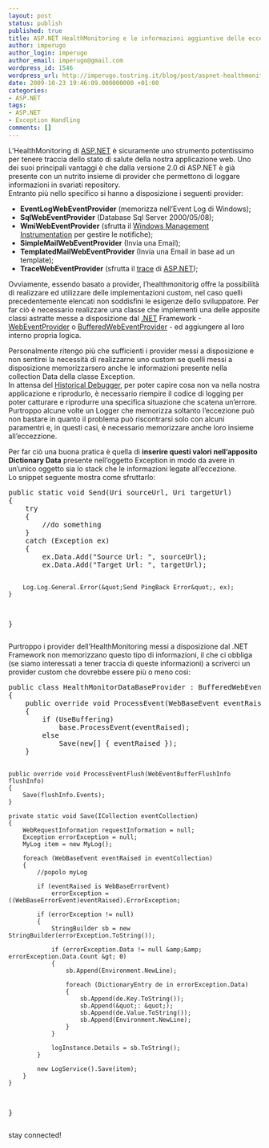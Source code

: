 ```yaml
---
layout: post
status: publish
published: true
title: ASP.NET HealthMonitoring e le informazioni aggiuntive delle eccezioni
author: imperugo
author_login: imperugo
author_email: imperugo@gmail.com
wordpress_id: 1546
wordpress_url: http://imperugo.tostring.it/blog/post/aspnet-healthmonitoring-e-le-informazioni-aggiuntive-delle-eccezioni/
date: 2009-10-23 19:46:09.000000000 +01:00
categories:
- ASP.NET
tags:
- ASP.NET
- Exception Handling
comments: []
---
```

<p>
	L&rsquo;HealthMonitoring di <a href="http://www.asp.net" rel="nofollow" target="_blank">ASP.NET</a> &egrave; sicuramente uno strumento potentissimo per tenere traccia dello stato di salute della nostra applicazione web. Uno dei suoi principali vantaggi &egrave; che dalla versione 2.0 di ASP.NET &egrave; gi&agrave; presente con un nutrito insieme di provider che permettono di loggare informazioni in svariati repository. <br />
	Entranto pi&ugrave; nello specifico si hanno a disposizione i seguenti provider:</p>
<ul>
	<li>
		<strong>EventLogWebEventProvider</strong> (memorizza nell&rsquo;Event Log di Windows);</li>
	<li>
		<strong>SqlWebEventProvider</strong> (Database Sql Server 2000/05/08);</li>
	<li>
		<strong>WmiWebEventProvider</strong> (sfrutta il <a href="http://en.wikipedia.org/wiki/Windows_Management_Instrumentation" rel="nofollow" target="_blank" title="Windows Management Instrumentation">Windows Management Instrumentation</a> per gestire le notifiche);</li>
	<li>
		<strong>SimpleMailWebEventProvider</strong> (Invia una Email);</li>
	<li>
		<strong>TemplatedMailWebEventProvider </strong>(Invia una Email in base ad un template);</li>
	<li>
		<strong>TraceWebEventProvider</strong> (sfrutta il <a href="http://msdn.microsoft.com/en-us/library/y13fw6we(VS.71).aspx" rel="nofollow" target="_blank" title="ASP.NET Trace">trace</a> di <a href="http://imperugo.tostring.it/categories/archive/ASP.NET" target="_blank" title="ASP.NET">ASP.NET</a>);</li>
</ul>
<p>
	Ovviamente, essendo basato a provider, l&rsquo;healthmonitorig offre la possibilit&agrave; di realizzare ed utilizzare delle implementazioni custom, nel caso quelli precedentemente elencati non soddisfini le esigenze dello sviluppatore. Per far ci&ograve; &egrave; necessario realizzare una classe che implementi una delle apposite classi astratte messe a disposizione dal <a href="http://imperugo.tostring.it/categories/archive/.NET" target="_blank" title=".NET Framework">.NET</a> Framework -<a href="http://msdn.microsoft.com/en-us/library/system.web.management.webeventprovider.aspx" rel="nofollow" target="_blank" title="WebEventProvider">WebEventProvider</a> o <a href="http://msdn.microsoft.com/en-us/library/system.web.management.bufferedwebeventprovider.aspx" rel="nofollow" target="_blank" title="BufferedWebEventProvider">BufferedWebEventProvider</a> - ed aggiungere al loro interno propria logica.</p>
<p>
	Personalmente ritengo pi&ugrave; che sufficienti i provider messi a disposizione e non sentirei la necessit&agrave; di realizzarne uno custom se quelli messi a disposizione memorizzarsero anche le informazioni presente nella collection Data della classe Exception. <br />
	In attensa del <a href="http://imperugo.tostring.it/Tags/Archive/Historical+Debugger" target="_blank" title="Tags: Historical Debugger">Historical Debugger</a>, per poter capire cosa non va nella nostra applicazione e riprodurlo, &egrave; necessario riempire il codice di logging per poter catturare e riprodurre una specifica situazione che scatena un&rsquo;errore. <br />
	Purtroppo alcune volte un Logger che memorizza soltanto l&rsquo;eccezione pu&ograve; non bastare in quanto il problema pu&ograve; riscontrarsi solo con alcuni paramentri e, in questi casi, &egrave; necessario memorizzare anche loro insieme all&rsquo;eccezzione.</p>
<p>
	Per far ci&ograve; una buona pratica &egrave; quella di <strong>inserire questi valori nell&rsquo;apposito Dictionary Data</strong> presente nell&rsquo;oggetto Exception in modo da avere in un&rsquo;unico oggetto sia lo stack che le informazioni legate all&rsquo;eccezione. <br />
	Lo snippet seguente mostra come sfruttarlo:</p>
<pre class="brush: csharp; ruler: true;">public static void Send(Uri sourceUrl, Uri targetUrl)
{
    try
    {
        //do something
    }
    catch (Exception ex)
    {
        ex.Data.Add(&quot;Source Url: &quot;, sourceUrl);
        ex.Data.Add(&quot;Target Url: &quot;, targetUrl);

        Log.Log.General.Error(&quot;Send PingBack Error&quot;, ex);
    }
}</pre>
<p>
	Purtroppo i provider dell&rsquo;HealthMonitoring messi a disposizione dal .NET Framework non memorizzano questo tipo di informazioni, il che ci obbliga (se siamo interessati a tener traccia di queste informazioni) a scriverci un provider custom che dovrebbe essere pi&ugrave; o meno cos&igrave;:</p>
<pre class="brush: csharp; ruler: true;">public class HealthMonitorDataBaseProvider : BufferedWebEventProvider
{
    public override void ProcessEvent(WebBaseEvent eventRaised)
    {
        if (UseBuffering)
            base.ProcessEvent(eventRaised);
        else
            Save(new[] { eventRaised });
    }

    public override void ProcessEventFlush(WebEventBufferFlushInfo flushInfo)
    {
        Save(flushInfo.Events);
    }

    private static void Save(ICollection eventCollection)
    {
        WebRequestInformation requestInformation = null;
        Exception errorException = null;
        MyLog item = new MyLog();

        foreach (WebBaseEvent eventRaised in eventCollection)
        {
            //popolo myLog 
            
            if (eventRaised is WebBaseErrorEvent)
                errorException = ((WebBaseErrorEvent)eventRaised).ErrorException;

            if (errorException != null)
            {
                StringBuilder sb = new StringBuilder(errorException.ToString());

                if (errorException.Data != null &amp;&amp; errorException.Data.Count &gt; 0)
                {
                    sb.Append(Environment.NewLine);

                    foreach (DictionaryEntry de in errorException.Data)
                    {
                        sb.Append(de.Key.ToString());
                        sb.Append(&quot;: &quot;);
                        sb.Append(de.Value.ToString());
                        sb.Append(Environment.NewLine);
                    }
                }

                logInstance.Details = sb.ToString();
            }

            new LogService().Save(item);
        }
    }
}</pre>
<p>
	stay connected!</p>
